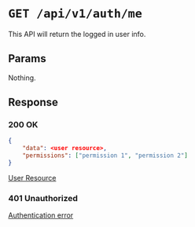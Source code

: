 # `GET /api/v1/auth/me`
This API will return the logged in user info.


## Params
Nothing.

## Response

### 200 OK


```json
{
    "data": <user resource>,
    "permissions": ["permission 1", "permission 2"]
}
```

[User Resource](../users/user_resource.md)

### 401 Unauthorized
[Authentication error](../_globals/authentication-errors.md)

